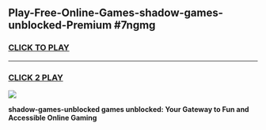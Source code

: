 
## Play-Free-Online-Games-shadow-games-unblocked-Premium #7ngmg
<h3>
<a href="https://premium.freeplayer.one?title=shadow-games-unblocked&ref=8M">CLICK TO PLAY</a></h3>
<hr>

<h3>
<a href="https://premium.freeplayer.one?title=shadow-games-unblocked&ref=8M">CLICK 2 PLAY</a>
  
</h3>

<a href="https://premium.freeplayer.one?title=shadow-games-unblocked&ref=8M"><img src="https://clearcache.store/games.png"></a>


**shadow-games-unblocked games unblocked: Your Gateway to Fun and Accessible Online Gaming**
